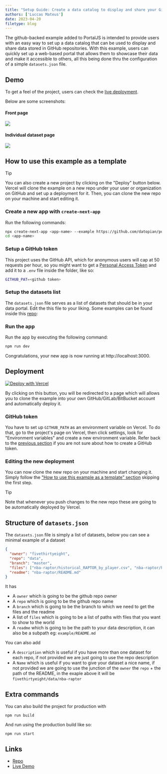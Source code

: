 ```yaml
---
title: "Setup Guide: Create a data catalog to display and share your GitHub datasets with PortalJS"
authors: ['Luccas Mateus']
date: 2023-04-20
filetype: blog
---
```


The github-backed example added to PortalJS is intended to provide users with an easy way to set up a data catalog that can be used to display and share data stored in GitHub repositories. With this example, users can quickly set up a web-based portal that allows them to showcase their data and make it accessible to others, all this being done thru the configuration of a simple `datasets.json` file.

## Demo

To get a feel of the project, users can check the [live deployment](https://example.portaljs.org).

Below are some screenshots:

#### Front page

![](https://i.imgur.com/jAljJ9C.png)

#### Individual dataset page

![](https://i.imgur.com/AoJd4O0.png)

## How to use this example as a template

> [!tip]
> You can also create a new project by clicking on the "Deploy" button below. Vercel will clone the example on a new repo under your user or organization on GitHub and set up a deployment  for it.
> Then, you can clone the new repo on your machine and start editing it. 

### Create a new app with `create-next-app`

Run the following commands:


```bash
npx create-next-app <app-name> --example https://github.com/datopian/portaljs/tree/main/examples/github-backed-catalog
cd <app-name>
```

### Setup a GitHub token

This project uses the GitHub API, which for anonymous users will cap at 50 requests per hour, so you might want to get a [Personal Access Token](https://docs.github.com/en/authentication/keeping-your-account-and-data-secure/creating-a-personal-access-token) and add it to a `.env` file inside the folder, like so:

```bash
GITHUB_PAT=<github token>
```

### Setup the datasets list

The `datasets.json` file serves as a list of datasets that should be in your data portal. Edit the this file to your liking. Some examples can be found inside this [repo](https://github.com/datasets):

### Run the app

Run the app by executing the following command:

```bash
npm run dev
```

Congratulations, your new app is now running at http://localhost:3000.

## Deployment

[![Deploy with Vercel](https://vercel.com/button)](https://vercel.com/new/clone?repository-url=https%3A%2F%2Fgithub.com%2Fdatopian%2Fportaljs%2Ftree%2Fmain%2Fexamples%2Fgithub-backed-catalog)

By clicking on this button, you will be redirected to a page which will allows you to clone the example into your own GitHub/GitLab/BitBucket account and automatically deploy it.

### GitHub token

You have to set up `GITHUB_PATH` as an environment variable on Vercel. To do that, go to the project's page on Vercel, then click settings, look for "Environment variables" and create a new environment variable. Refer back to the [previous section](#setup-a-github-token) if you are not sure about how to create a GitHub token.

### Editing the new deployment

You can now clone the new repo on your machine and start changing it. Simply follow the ["How to use this example as a template" section](#how-to-use-this-example-as-a-template) skipping the first step. 

> [!tip]
> Note that whenever you push changes to the new repo these are going to be automatically deployed by Vercel.

## Structure of `datasets.json`

The `datasets.json` file is simply a list of datasets, below you can see a minimal example of a dataset

```json
{
  "owner": "fivethirtyeight",
  "repo": "data",
  "branch": "master",
  "files": ["nba-raptor/historical_RAPTOR_by_player.csv", "nba-raptor/historical_RAPTOR_by_team.csv"],
  "readme": "nba-raptor/README.md"
}
```

It has

- A `owner` which is going to be the github repo owner
- A `repo` which is going to be the github repo name
- A `branch` which is going to be the branch to which we need to get the files and the readme
- A list of `files` which is going to be a list of paths with files that you want to show to the world
- A `readme` which is going to be the path to your data description, it can also be a subpath eg: `example/README.md`

You can also add

- A `description` which is useful if you have more than one dataset for each repo, if not provided we are just going to use the repo description
- A `Name` which is useful if you want to give your dataset a nice name, if not provided we are going to use the junction of the `owner` the `repo` + the path of the README, in the exaple above it will be `fivethirtyeight/data/nba-raptor`

## Extra commands

You can also build the project for production with

```
npm run build
```

And run using the production build like so:

```
npm run start
```

## Links

- [Repo](https://github.com/datopian/portaljs/tree/main/examples/github-backed-catalog)  
- [Live Demo](https://example.portaljs.org)  
